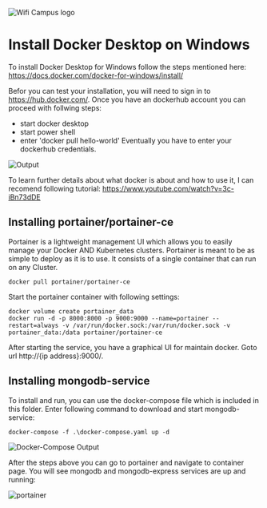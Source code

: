 ![Wifi Campus logo](https://github.com/atillakati/sw_developer_2020_Atilla/blob/main/docs/wifi_campus.PNG)
# Install Docker Desktop on Windows
To install Docker Desktop for Windows follow the steps mentioned here: https://docs.docker.com/docker-for-windows/install/

Befor you can test your installation, you will need to sign in to https://hub.docker.com/. Once you have an dockerhub account you can proceed with follwing steps:

- start docker desktop
- start power shell
- enter 'docker pull hello-world'
Eventually you have to enter your dockerhub credentials.

![Output](https://github.com/atillakati/sw_developer_2020_Atilla/blob/main/docs/mongodb-service/helloWorld.png)

To learn further details about what docker is about and how to use it, I can recomend following tutorial: https://www.youtube.com/watch?v=3c-iBn73dDE

## Installing portainer/portainer-ce
Portainer is a lightweight management UI which allows you to easily manage your Docker AND Kubernetes clusters. Portainer is meant to be as simple to deploy as it is to use. It consists of a single container that can run on any Cluster.
```
docker pull portainer/portainer-ce
```
Start the portainer container with following settings:
```
docker volume create portainer_data
docker run -d -p 8000:8000 -p 9000:9000 --name=portainer --restart=always -v /var/run/docker.sock:/var/run/docker.sock -v portainer_data:/data portainer/portainer-ce
```
After starting the service, you have a graphical UI for maintain docker. Goto url http://{ip address}:9000/.

## Installing mongodb-service
To install and run, you can use the docker-compose file which is included in this folder. Enter following command to download and start mongodb-service:
```
docker-compose -f .\docker-compose.yaml up -d
```

![Docker-Compose Output](https://github.com/atillakati/sw_developer_2020_Atilla/blob/main/docs/mongodb-service/docker-compose_output.png)

After the steps above you can go to portainer and navigate to container page. You will see mongodb and mongodb-express services are up and running:

![portainer](https://github.com/atillakati/sw_developer_2020_Atilla/blob/main/docs/mongodb-service/portainer.png)
